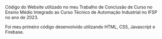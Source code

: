 Código do Website utilizado no meu Trabalho de Conclusão de Curso no Ensino Médio Integrado ao Curso Técnico de Automação Industrial no IFSP no ano de 2023.

Foi meu primeiro código desenvolvido utilizando HTML, CSS, Javascript e Firebase.
